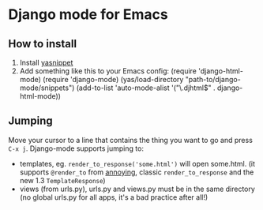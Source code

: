 # Django mode for Emacs #
## How to install ##
1. Install [yasnippet](http://code.google.com/p/yasnippet/)
2. Add something like this to your Emacs config:
        (require 'django-html-mode)
        (require 'django-mode)
        (yas/load-directory "path-to/django-mode/snippets")
        (add-to-list 'auto-mode-alist '("\\.djhtml$" . django-html-mode))

## Jumping ##
Move your cursor to a line that contains the thing you want to go and press `C-x j`.
Django-mode supports jumping to:
- templates, eg. `render_to_response('some.html')` will open some.html. (it supports `@render_to` from [annoying](http://bitbucket.org/offline/django-annoying), classic `render_to_response` and the new 1.3 `TemplateResponse`)
- views (from urls.py), urls.py and views.py must be in the same directory (no global urls.py for all apps, it's a bad practice after all!)
